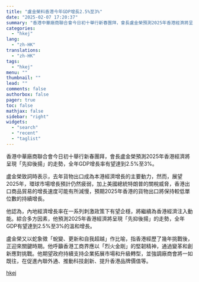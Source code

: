 ```yaml
---
title: "盧金榮料香港今年GDP增長2.5%至3%"
date: "2025-02-07 17:20:37"
summary: "香港中華廠商聯合會今日初十舉行新春團拜，會長盧金榮預測2025年香港經濟將呈現「先抑後揚」的走勢，全..."
categories:
  - "hkej"
lang:
  - "zh-HK"
translations:
  - "zh-HK"
tags:
  - "hkej"
menu: ""
thumbnail: ""
lead: ""
comments: false
authorbox: false
pager: true
toc: false
mathjax: false
sidebar: "right"
widgets:
  - "search"
  - "recent"
  - "taglist"
---
```


香港中華廠商聯合會今日初十舉行新春團拜，會長盧金榮預測2025年香港經濟將呈現「先抑後揚」的走勢，全年GDP增長率有望達到2.5%至3%。

盧金榮致詞時表示，去年貨物出口成為本港經濟增長的主要動力，然而，展望2025年，環球市場增長預計仍然疲弱，加上美國總統特朗普的關稅威脅，香港出口商品貿易的增長速度可能有所減慢，預期2025年香港的貨物出口將保持較低單位數的持續增長。

他認為，內地經濟增長率在一系列刺激政策下有望企穩，將繼續為香港經濟注入動能。綜合多方因素，他預測2025年香港經濟將呈現「先抑後揚」的走勢，全年GDP有望達到2.5%至3%的溫和增長。

盧金榮又以蛇象徵「蛻變、更新和自我超越」作比喻，指香港經歷了幾年挑戰後，正迎來關鍵時期。他呼籲香港工商界應以「烈火金剛」的堅韌精神，通過變革和創新應對挑戰。他期望政府持續支持企業拓展市場和升級轉型，並強調廠商會將一如既往，在促進內聯外通、推動科技創新、提升香港品牌價值等。

[hkej](https://www2.hkej.com/instantnews/hongkong/article/3995265/%E7%9B%A7%E9%87%91%E6%A6%AE%E6%96%99%E9%A6%99%E6%B8%AF%E4%BB%8A%E5%B9%B4GDP%E5%A2%9E%E9%95%B72.5%25%E8%87%B33%25)
